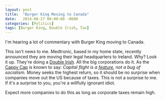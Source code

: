 ```yaml
---
layout: post
title:  "Burger King Moving to Canada"
date:   2014-08-27 08:00:00 -0600
categories: [Politics]
tags: [Burger King, Double Irish, Tax]
---
```


I'm hearing a lot of commentary with Burger King moving to Canada.

This isn't news to me. Medtronic, based in my home state, recently announced they are moving their legal headquarters to Ireland. Why? Look it up. They're doing a [Double Irish](https://infogalactic.com/info/Double_Irish_arrangement). All the big corporations do it. As the [Cappy Cap](http://captaincapitalism.blogspot.com/2014/08/corporate-taxes-are-dumbest-thing-you.html) is known to say: *Capital flight is a [feature](http://www.breitbart.com/Big-Government/2014/08/27/businesses-move-inversion), not a bug of socialism.* Money seeks the highest return, so it should be no surprise when companies move out the US because of taxes. This is not a surprise to me. If it's a surprise to you, you're a willfully ignorant idiot.

Expect more companies to do this as long as corporate taxes remain high.
